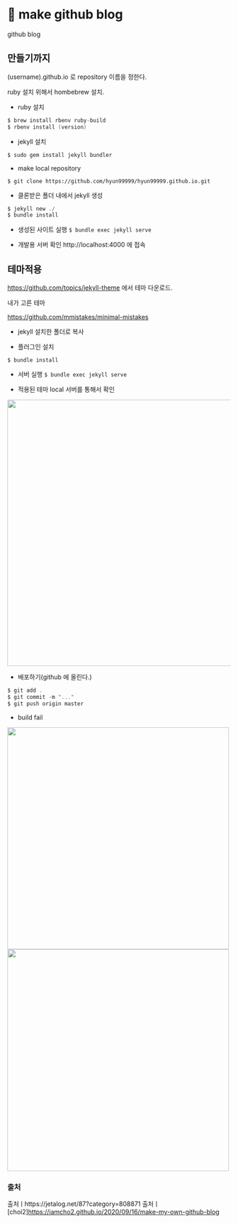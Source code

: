 # 🦕 make github blog
github blog



## 만들기까지

(username).github.io 로 repository 이름을 정한다.

ruby 설치 위해서 hombebrew 설치.

- ruby 설치

```swift
$ brew install rbenv ruby-build
$ rbenv install (version)
```

- jekyll 설치

`$ sudo gem install jekyll bundler` 

- make local repository

`$ git clone https://github.com/hyun99999/hyun99999.github.io.git`

- 클론받은 폴더 내에서 jekyll 생성

```swift
$ jekyll new ./
$ bundle install
```
- 생성된 사이트 실행
`$ bundle exec jekyll serve`

- 개발용 서버 확인
http://localhost:4000 에 접속

## 테마적용
https://github.com/topics/jekyll-theme 에서 테마 다운로드.

내가 고른 테마

https://github.com/mmistakes/minimal-mistakes

- jekyll 설치한 폴더로 복사

- 플러그인 설치

`$ bundle install`

- 서버 실행
`$ bundle exec jekyll serve`

- 적용된 테마 local 서버를 통해서 확인
<img src ="https://user-images.githubusercontent.com/69136340/112668639-17cba400-8ea2-11eb-98e7-a325eaad4930.png" width="600">

- 배포하기(github 에 올린다.)
```swift
$ git add .
$ git commit -m "..."
$ git push origin master
```

- build fail
<p>
<img src="https://user-images.githubusercontent.com/69136340/112755848-8123f200-901d-11eb-9744-d2f229c24605.png" width="500">
<img src="https://user-images.githubusercontent.com/69136340/112755850-83864c00-901d-11eb-8d00-08a23b70a002.png" width="500">
</p>

### 출처
출처ㅣhttps://jetalog.net/87?category=808871
출처ㅣ[choi2]https://iamcho2.github.io/2020/09/16/make-my-own-github-blog
